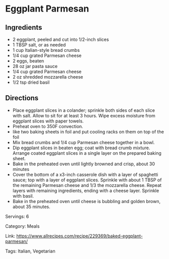 # Eggplant Parmesan

## Ingredients

- 2 eggplant, peeled and cut into 1/2-inch slices
- 1 TBSP salt, or as needed
- 1 cup Italian-style bread crumbs
- 1/4 cup grated Parmesan cheese
- 2 eggs, beaten
- 28 oz jar pasta sauce
- 1/4 cup grated Parmesan cheese
- 2 oz shredded mozzarella cheese
- 1/2 tsp dried basil

## Directions

- Place eggplant slices in a colander; sprinkle both sides of each slice with salt. Allow to sit for at least 3 hours. Wipe excess moisture from eggplant slices with paper towels.
- Preheat oven to 350F convection.
- like two baking sheets in foil and put cooling racks on them on top of the foil
- Mix bread crumbs and 1/4 cup Parmesan cheese together in a bowl.
- Dip eggplant slices in beaten egg; coat with bread crumb mixture. Arrange coated eggplant slices in a single layer on the prepared baking sheet.
- Bake in the preheated oven until lightly browned and crisp, about 30 minutes
- Cover the bottom of a x3-inch casserole dish with a layer of spaghetti sauce; top with a layer of eggplant slices. Sprinkle with about 1 TBSP of the remaining Parmesan cheese and 1/3 the mozzarella cheese. Repeat layers with remaining ingredients, ending with a cheese layer. Sprinkle with basil.
- Bake in the preheated oven until cheese is bubbling and golden brown, about 35 minutes.

Servings: 6

Category: Meals

Link: https://www.allrecipes.com/recipe/229369/baked-eggplant-parmesan/

Tags: Italian, Vegetarian


